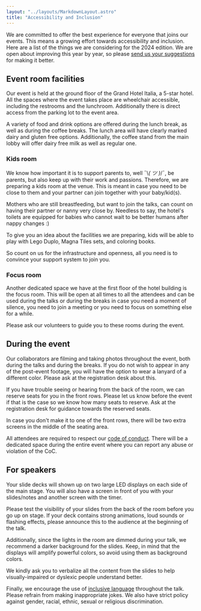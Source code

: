 ```yaml
---
layout: "../layouts/MarkdownLayout.astro"
title: "Accessibility and Inclusion"
---
```


We are committed to offer the best experience for everyone that joins our events. This means a growing effort towards accessibility and inclusion. Here are a list of the things we are considering for the 2024 edition. We are open about improving this year by year, so please [send us your suggestions](mailto:welcome@jsheroes.io) for making it better.

## Event room facilities

Our event is held at the ground floor of the Grand Hotel Italia, a 5-star hotel. All the spaces where the event takes place are wheelchair accessible, including the restrooms and the lunchroom. Additionally there is direct access from the parking lot to the event area.

A variety of food and drink options are offered during the lunch break, as well as during the coffee breaks. The lunch area will have clearly marked dairy and gluten free options. Additionally, the coffee stand from the main lobby will offer dairy free milk as well as regular one.

### Kids room

We know how important it is to support parents to, well ¯⁠\⁠*⁠(⁠ ツ ⁠)⁠*⁠/⁠¯, be parents, but also keep up with their work and passions. Therefore, we are preparing a kids room at the venue. This is meant in case you need to be close to them and your partner can join together with your baby/kid(s).

Mothers who are still breastfeeding, but want to join the talks, can count on having their partner or nanny very close by. Needless to say, the hotel's toilets are equipped for babies who cannot wait to be better humans after nappy changes :)

To give you an idea about the facilities we are preparing, kids will be able to play with Lego Duplo, Magna Tiles sets, and coloring books.

So count on us for the infrastructure and openness, all you need is to convince your support system to join you.

### Focus room

Another dedicated space we have at the first floor of the hotel building is the focus room. This will be open at all times to all the attendees and can be used during the talks or during the breaks in case you need a moment of silence, you need to join a meeting or you need to focus on something else for a while.

Please ask our volunteers to guide you to these rooms during the event.

## During the event

Our collaborators are filming and taking photos throughout the event, both during the talks and during the breaks. If you do not wish to appear in any of the post-event footage, you will have the option to wear a lanyard of a different color. Please ask at the registration desk about this.

If you have trouble seeing or hearing from the back of the room, we can reserve seats for you in the front rows. Please let us know before the event if that is the case so we know how many seats to reserve. Ask at the registration desk for guidance towards the reserved seats.

In case you don't make it to one of the front rows, there will be two extra screens in the middle of the seating area.

All attendees are required to respect our [code of conduct](https://jsheroes.io/coc). There will be a dedicated space during the entire event where you can report any abuse or violation of the CoC.

## For speakers

Your slide decks will shown up on two large LED displays on each side of the main stage. You will also have a screen in front of you with your slides/notes and another screen with the timer.

Please test the visibility of your slides from the back of the room before you go up on stage. If your deck contains strong animations, loud sounds or flashing effects, please announce this to the audience at the beginning of the talk.

Additionally, since the lights in the room are dimmed during your talk, we recommend a darker background for the slides. Keep, in mind that the displays will amplify powerful colors, so avoid using them as background colors.

We kindly ask you to verbalize all the content from the slides to help visually-impaired or dyslexic people understand better.

Finally, we encourage the use of [inclusive language](https://www.apa.org/about/apa/equity-diversity-inclusion/language-guidelines) throughout the talk. Please refrain from making inappropriate jokes. We also have strict policy against gender, racial, ethnic, sexual or religious discrimination.

